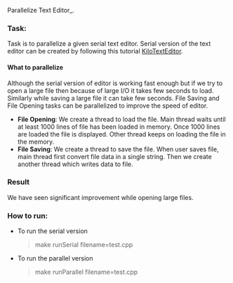 Parallelize Text Editor_. 

### Task: 
Task is to parallelize a given serial text editor. Serial version of the text editor can be created by following this tutorial [KiloTextEditor](https://viewsourcecode.org/snaptoken/kilo/index.html). 

#### What to parallelize
Although the serial version of editor is working fast enough but if we try to open a large file then because of large I/O it takes few seconds to load. Similarly while saving a large file it can take few seconds. File Saving and File Opening tasks can be parallelized to improve the speed of editor.
 - **File Opening**: We create a thread to load the file. Main thread waits until at least 1000 lines of file has been loaded in memory. Once 1000 lines are loaded the file is displayed. Other thread keeps on loading the file in the memory. 
 - **File Saving**: We create a thread to save the file. When user saves file, main thread first convert file data in a single string. Then we create another thread which writes data to file. 
 
 ### Result
 We have seen significant improvement while opening large files. 
 
 ### How to run:
- To run the serial version
  > make runSerial filename=test.cpp
- To run the parallel version
  > make runParallel filename=test.cpp
